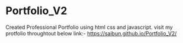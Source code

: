 # Portfolio_V2
Created Professional Portfolio using html css and javascript.
visit my protfolio throughtout below link:-
https://saibun.github.io/Portfolio_V2/
